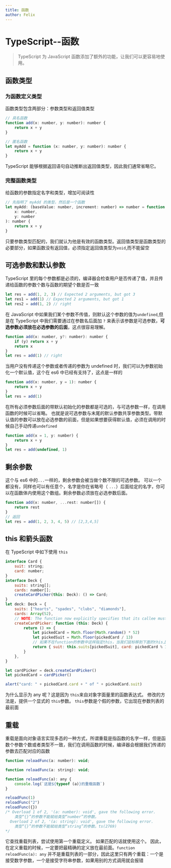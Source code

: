 ```yaml
---
title: 函数
author: Felix
---
```


# TypeScript--函数

> TypeScript 为 JavaScript 函数添加了额外的功能，让我们可以更容易地使用。

## 函数类型

### 为函数定义类型

函数类型包含两部分：参数类型和返回值类型

```js
// 具名函数
function add(x: number, y: number): number {
    return x + y
}

// 匿名函数
let myAdd = function (x: number, y: number): number {
    return x + y
}
```

TypeScript 能够根据返回语句自动推断出返回值类型，因此我们通常省略它。

### 完整函数类型

给函数的参数指定名字和类型，增加可阅读性

```js
// 先指明了 myAdd 的类型，然后是一个函数
let myAdd: (baseValue: number, increment: number) => number = function (
    x: number,
    y: number
): number {
    return x + y
}
```

只要参数类型匹配的，我们就认为他是有效的函数类型。返回值类型是函数类型的必要部分，如果函数没有返回值，必须指定返回值类型为`void`,而不能留空

## 可选参数和默认参数

TypeScript 里的每个参数都是必须的，编译器会检查用户是否传递了值，并且传递给函数的参数个数与函数的期望个数是否一致

```js
let res = add(1, 2, 3) // Expected 2 arguments, but got 3
let res1 = add(1) // Expected 2 arguments, but got 1
let res2 = add(1, 2) // right
```

在 JavaScript 中如果我们某个参数不传值，则默认这个参数的值为`undefined`,但是在 TypeScript 中我们需要通过在参数名后面加 `?` 来表示该参数是可选参数，**可选参数必须放在必选参数的后面**，这点很容易理解。

```js
function add(x: number, y?: number): number {
    if (y) return x + y
    return x
}
let res = add(1) // right
```

当用户没有传递这个参数或者传递的参数为 undefined 时，我们可以为参数初始化一个默认值，这个在 es6 中已经有支持了，这点是一样的

```js
function add(x: number, y = 1): number {
    return x + y
}
let res = add(1)
```

在所有必须参数后面的带默认初始化的参数都是可选的，与可选参数一样，在调用函数的时候可以省略。 也就是说可选参数与末尾的默认参数共享参数类型。带默认值的参数可以放在必选参数的前面，但是如果想要获得默认值，必须在调用的时候自己手动传递`undefined`

```js
function add(x = 1, y: number) {
    return x + y
}
let res = add(undefined, 1)
```

## 剩余参数

这个与 es6 中的`...`一样的，剩余参数会被当做个数不限的可选参数。 可以一个都没有，同样也可以有任意个，名字是你在省略号（ `...`）后面给定的名字，你可以在函数体内使用这个数组。剩余参数必须放在必选参数后面。

```js
function add(x: number, ...rest: number[]) {
    return rest
}
// 返回
let res = add(1, 2, 3, 4, 5) // [2,3,4,5]
```

## this 和箭头函数

在 TypeScript 中如下使用 `this`

```js
interface Card {
    suit: string;
    card: number;
}
interface Deck {
    suits: string[];
    cards: number[];
    createCardPicker(this: Deck): () => Card;
}
let deck: Deck = {
    suits: ["hearts", "spades", "clubs", "diamonds"],
    cards: Array(52),
    // NOTE: The function now explicitly specifies that its callee must be of type Deck
    createCardPicker: function (this: Deck) {
        return () => {
            let pickedCard = Math.floor(Math.random() * 52)
            let pickedSuit = Math.floor(pickedCard / 13)
            // 如果不在function的参数中这样指定this，当我们鼠标移到下面的this上显示的是 any，但是这样指定后就是Deck了
            return { suit: this.suits[pickedSuit], card: pickedCard % 13 }
        }
    },
}

let cardPicker = deck.createCardPicker()
let pickedCard = cardPicker()

alert("card: " + pickedCard.card + " of " + pickedCard.suit)
```

为什么显示为 any 呢？这是因为 `this`来自对象字面量里的函数表达式。 修改的方法是，提供一个显式的 `this`参数。 `this`参数是个假的参数，它出现在参数列表的最前面

## 重载

重载是面向对象语言实现多态的一种方式，所谓重载是指函数的名字一样，但是函数个参数个数或者类型不一致，我们在调用函数的时候，编译器会根据我们传递的参数去匹配对应的函数

```js
function reloadFunc(a: number): void;

function reloadFunc(a: string): void;

function reloadFunc(a): any {
    console.log(`这是${typeof (a)}的重载函数`)
}

reloadFunc(1)
reloadFunc("2")
reloadFunc({})
/* Overload 1 of 2, '(a: number): void', gave the following error.
    类型“{}”的参数不能赋给类型“number”的参数。
  Overload 2 of 2, '(a: string): void', gave the following error.
    类型“{}”的参数不能赋给类型“string”的参数。ts(2769)
*/
```

它查找重载列表，尝试使用第一个重载定义。 如果匹配的话就使用这个。 因此，在定义重载的时候，一定要把最精确的定义放在最前面。`function reloadFunc(a): any` 并不是重载列表的一部分，因此这里只有两个重载：一个是接受数字参数，一个是接受字符串参数，如果用别的方式调用就会报错

